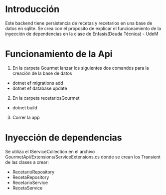 # Introducción
Este backend tiene persistencia de recetas y recetarios en una base de datos en sqlite. Se crea con el proposito de explicar el funcionamiento de la inyección de dependencias en la clase de Enfasis(Deuda Técnica) - UdeM

# Funcionamiento de la Api
1.	En la carpeta Gourmet lanzar los siguientes dos comandos para la creación de la base de datos
- dotnet ef migrations add <nombreDeLaMigracion>
- dotnet ef database update
2.	En la carpeta recetariosGourmet 
- dotnet build
3.	Correr la app

# Inyección de dependencias
Se utiliza el IServiceCollection en el archivo GourmetApi/Extensions/ServiceExtensions.cs donde se crean los Transient de las clases a crear:
- RecetarioRepository
- RecetaRepository
- RecetarioService
- RecetaService